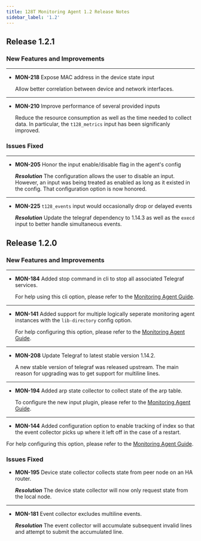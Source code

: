 ```yaml
---
title: 128T Monitoring Agent 1.2 Release Notes
sidebar_label: '1.2'
---
```


## Release 1.2.1

### New Features and Improvements

---

- **MON-218** Expose MAC address in the device state input

  Allow better correlation between device and network interfaces.

---

- **MON-210** Improve performance of several provided inputs

  Reduce the resource consumption as well as the time needed to collect data. In particular, the `t128_metrics` input has been significanly improved.

### Issues Fixed

---

- **MON-205** Honor the input enable/disable flag in the agent's config

  _**Resolution**_ The configuration allows the user to disable an input. However, an input was being treated as enabled as long as it existed in the config. That configuration option is now honored.

---

- **MON-225** `t128_events` input would occasionally drop or delayed events

  _**Resolution**_ Update the telegraf dependency to 1.14.3 as well as the `execd` input to better handle simultaneous events.

## Release 1.2.0

### New Features and Improvements

---

- **MON-184** Added stop command in cli to stop all associated Telegraf services.

  For help using this cli option, please refer to the [Monitoring Agent Guide](plugin_monitoring_agent.md#stopping-services).

---

- **MON-141** Added support for multiple logically seperate monitoring agent instances with the `lib-directory` config option.

  For help configuring this option, please refer to the [Monitoring Agent Guide](plugin_monitoring_agent.md#configuration).

---

- **MON-208** Update Telegraf to latest stable version 1.14.2.

  A new stable version of telegraf was released upstream. The main reason for upgrading was to get support for multiline lines.

---

- **MON-194** Added arp state collector to collect state of the arp table.

  To configure the new input plugin, please refer to the [Monitoring Agent Guide](plugin_monitoring_agent.md#arp-state-collector).

---

- **MON-144** Added configuration option to enable tracking of index so that the event collector picks up where it left off in the case of a restart.

For help configuring this option, please refer to the [Monitoring Agent Guide](plugin_monitoring_agent.md#event-collector).

### Issues Fixed

- **MON-195** Device state collector collects state from peer node on an HA router.

  _**Resolution**_ The device state collector will now only request state from the local node.

---

- **MON-181** Event collector excludes multiline events.

  _**Resolution**_ The event collector will accumulate subsequent invalid lines and attempt to submit the accumulated line.
